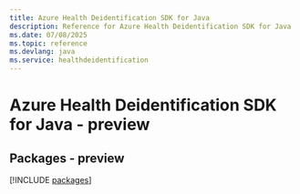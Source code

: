 ```yaml
---
title: Azure Health Deidentification SDK for Java
description: Reference for Azure Health Deidentification SDK for Java
ms.date: 07/08/2025
ms.topic: reference
ms.devlang: java
ms.service: healthdeidentification
---
```

# Azure Health Deidentification SDK for Java - preview
## Packages - preview
[!INCLUDE [packages](health-deidentification-index.md)]